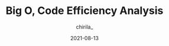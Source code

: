 ---
author: chirila_
date: 2021-08-13
permalink: false
publisher: thepracticaldev
tags:
  - algorithms
  - performance
target_url: https://dev.to/kerosz/big-o-code-efficiency-analysis-phk
title: Big O, Code Efficiency Analysis
---
